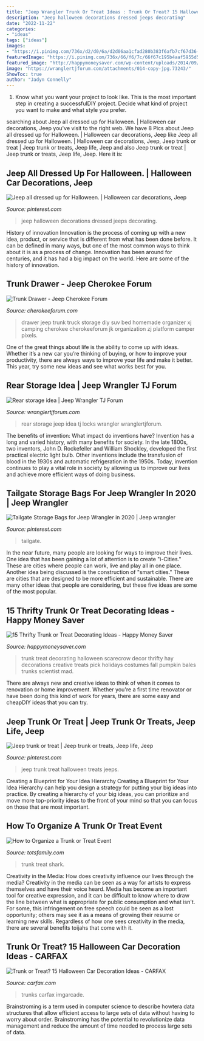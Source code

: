 ```yaml
---
title: "Jeep Wrangler Trunk Or Treat Ideas : Trunk Or Treat? 15 Halloween Car Decoration Ideas"
description: "Jeep halloween decorations dressed jeeps decorating"
date: "2022-11-22"
categories:
- "ideas"
tags: ["ideas"]
images:
- "https://i.pinimg.com/736x/d2/d0/6a/d2d06aa1cfad280b383f6afb7cf67d36--jeeps.jpg"
featuredImage: "https://i.pinimg.com/736x/66/f6/7c/66f67c195b4aaf5955d5c0dcfdaeaa4a.jpg"
featured_image: "http://happymoneysaver.com/wp-content/uploads/2014/09/5.jpg"
image: "https://wranglertjforum.com/attachments/014-copy-jpg.73243/"
ShowToc: true
author: "Jadyn Connelly"
---
```



1. Know what you want your project to look like. This is the most important step in creating a successfulDIY project. Decide what kind of project you want to make and what style you prefer.

	

		
searching about Jeep all dressed up for Halloween. | Halloween car decorations, Jeep you've visit to the right web. We have 8 Pics about Jeep all dressed up for Halloween. | Halloween car decorations, Jeep like Jeep all dressed up for Halloween. | Halloween car decorations, Jeep, Jeep trunk or treat | Jeep trunk or treats, Jeep life, Jeep and also Jeep trunk or treat | Jeep trunk or treats, Jeep life, Jeep. Here it is:
		
    
## Jeep All Dressed Up For Halloween. | Halloween Car Decorations, Jeep

<img loading=lazy src="https://i.pinimg.com/736x/d2/d0/6a/d2d06aa1cfad280b383f6afb7cf67d36--jeeps.jpg" onerror="this.onerror=null;this.src='https://tse3.mm.bing.net/th?id=OIP.D83qaPjq-M7gG4EB73obBwHaJ4&amp;pid=15.1';" alt="Jeep all dressed up for Halloween. | Halloween car decorations, Jeep">

_Source: pinterest.com_

>jeep halloween decorations dressed jeeps decorating. 

	

History of innovation
Innovation is the process of coming up with a new idea, product, or service that is different from what has been done before. It can be defined in many ways, but one of the most common ways to think about it is as a process of change. Innovation has been around for centuries, and it has had a big impact on the world. Here are some of the history of innovation.

    
## Trunk Drawer - Jeep Cherokee Forum

<img loading=lazy src="https://www.cherokeeforum.com/attachments/f58/79367d1322547014t-trunk-drawer-image-2248263770.jpg" onerror="this.onerror=null;this.src='https://tse4.mm.bing.net/th?id=OIP.LJhv7pFBTVJC2J95sFsgwgHaFi&amp;pid=15.1';" alt="Trunk Drawer - Jeep Cherokee Forum">

_Source: cherokeeforum.com_

>drawer jeep trunk truck storage diy suv bed homemade organizer xj camping cherokee cherokeeforum jk organization zj platform camper pixels. 

	

One of the great things about life is the ability to come up with ideas. Whether it’s a new car you’re thinking of buying, or how to improve your productivity, there are always ways to improve your life and make it better. This year, try some new ideas and see what works best for you.

    
## Rear Storage Idea | Jeep Wrangler TJ Forum

<img loading=lazy src="https://wranglertjforum.com/attachments/014-copy-jpg.73243/" onerror="this.onerror=null;this.src='https://tse4.mm.bing.net/th?id=OIP.Wyn0p1l67ovqZCJ9ccpZNAHaE8&amp;pid=15.1';" alt="Rear storage idea | Jeep Wrangler TJ Forum">

_Source: wranglertjforum.com_

>rear storage jeep idea tj locks wrangler wranglertjforum. 

	

The benefits of invention: What impact do inventions have?
Invention has a long and varied history, with many benefits for society. In the late 1800s, two inventors, John D. Rockefeller and William Shockley, developed the first practical electric light bulb. Other inventions include the transfusion of blood in the 1930s and automatic refrigeration in the 1950s. Today, invention continues to play a vital role in society by allowing us to improve our lives and achieve more efficient ways of doing business.

    
## Tailgate Storage Bags For Jeep Wrangler In 2020 | Jeep Wrangler

<img loading=lazy src="https://i.pinimg.com/736x/66/f6/7c/66f67c195b4aaf5955d5c0dcfdaeaa4a.jpg" onerror="this.onerror=null;this.src='https://tse2.mm.bing.net/th?id=OIP.D8mFKTp49jWYsoezZ2cFCQHaFj&amp;pid=15.1';" alt="Tailgate Storage Bags for Jeep Wrangler in 2020 | Jeep wrangler">

_Source: pinterest.com_

>tailgate. 

	

In the near future, many people are looking for ways to improve their lives. One idea that has been gaining a lot of attention is to create "i-Cities." These are cities where people can work, live and play all in one place. Another idea being discussed is the construction of "smart cities." These are cities that are designed to be more efficient and sustainable. There are many other ideas that people are considering, but these five ideas are some of the most popular.

    
## 15 Thrifty Trunk Or Treat Decorating Ideas - Happy Money Saver

<img loading=lazy src="http://happymoneysaver.com/wp-content/uploads/2014/09/5.jpg" onerror="this.onerror=null;this.src='https://tse1.mm.bing.net/th?id=OIP.yLiBs-5h4dOevZa5XL3PegAAAA&amp;pid=15.1';" alt="15 Thrifty Trunk or Treat Decorating Ideas - Happy Money Saver">

_Source: happymoneysaver.com_

>trunk treat decorating halloween scarecrow decor thrifty hay decorations creative treats pick holidays costumes fall pumpkin bales trunks scientist mad. 

	

There are always new and creative ideas to think of when it comes to renovation or home improvement. Whether you're a first time renovator or have been doing this kind of work for years, there are some easy and cheapDIY ideas that you can try.

    
## Jeep Trunk Or Treat | Jeep Trunk Or Treats, Jeep Life, Jeep

<img loading=lazy src="https://i.pinimg.com/originals/e6/0d/3c/e60d3c5399b7f1df0e2985b5054ba58d.jpg" onerror="this.onerror=null;this.src='https://tse4.mm.bing.net/th?id=OIP.DiVbqYnuKKseCEfWFRwrEwHaFj&amp;pid=15.1';" alt="Jeep trunk or treat | Jeep trunk or treats, Jeep life, Jeep">

_Source: pinterest.com_

>jeep trunk treat halloween treats jeeps. 

	

Creating a Blueprint for Your Idea Hierarchy
Creating a Blueprint for Your Idea Hierarchy can help you design a strategy for putting your big ideas into practice. By creating a hierarchy of your big ideas, you can prioritize and move more top-priority ideas to the front of your mind so that you can focus on those that are most important.

    
## How To Organize A Trunk Or Treat Event

<img loading=lazy src="http://totsfamily.com/wp-content/uploads/2015/09/Trunk-or-Treat-Ideas.jpg" onerror="this.onerror=null;this.src='https://tse4.mm.bing.net/th?id=OIP.vCU4VjPXCQ5dcrX8hUu5agHaG7&amp;pid=15.1';" alt="How to Organize a Trunk or Treat Event">

_Source: totsfamily.com_

>trunk treat shark. 

	

Creativity in the Media: How does creativity influence our lives through the media?
Creativity in the media can be seen as a way for artists to express themselves and have their voice heard. Media has become an important tool for creative expression, and it can be difficult to know where to draw the line between what is appropriate for public consumption and what isn't. For some, this infringement on free speech could be seen as a lost opportunity; others may see it as a means of growing their resume or learning new skills. Regardless of how one sees creativity in the media, there are several benefits toijahs that come with it.

    
## Trunk Or Treat? 15 Halloween Car Decoration Ideas - CARFAX

<img loading=lazy src="https://cfx-wp-images.s3.amazonaws.com/2017/11/Big-Mouth.jpg" onerror="this.onerror=null;this.src='https://tse3.mm.bing.net/th?id=OIP.SALsM1W796kyKnvS2dBljgHaHX&amp;pid=15.1';" alt="Trunk or Treat? 15 Halloween Car Decoration Ideas - CARFAX">

_Source: carfax.com_

>trunks carfax imgarcade. 

	

Brainstroming is a term used in computer science to describe howtera data structures that allow efficient access to large sets of data without having to worry about order. Brainstroming has the potential to revolutionize data management and reduce the amount of time needed to process large sets of data.

